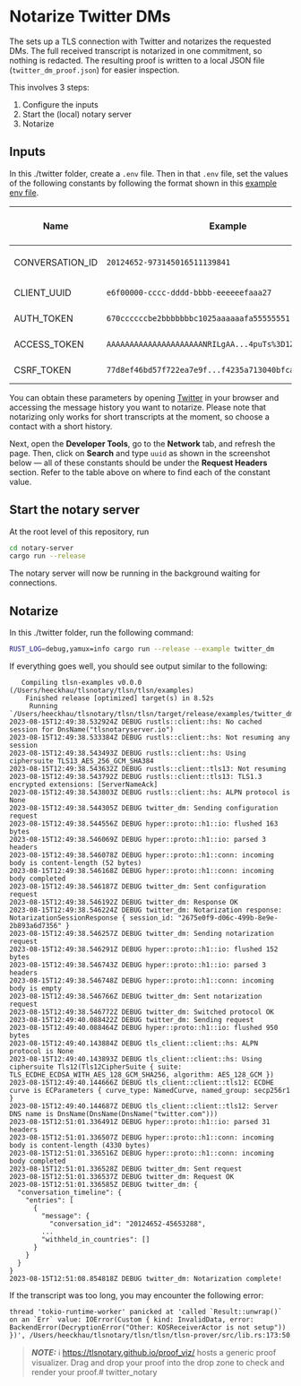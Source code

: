 # Notarize Twitter DMs

The sets up a TLS connection with Twitter and notarizes the requested DMs. The full received transcript is notarized in one commitment, so nothing is redacted. The resulting proof is written to a local JSON file (`twitter_dm_proof.json`) for easier inspection.

This involves 3 steps:
1. Configure the inputs
2. Start the (local) notary server
3. Notarize

## Inputs

In this ./twitter folder, create a `.env` file.
Then in that `.env` file, set the values of the following constants by following the format shown in this [example env file](./.env.example).

| Name            | Example                                                 | Location in Request Headers Section (within Network Tab of Developer Tools)      |
| --------------- | ------------------------------------------------------- | -------------------------------------------------------------------------------- |
| CONVERSATION_ID | `20124652-973145016511139841`                           | Look for `Referer`, then extract the `ID` in `https://twitter.com/messages/<ID>` |
| CLIENT_UUID     | `e6f00000-cccc-dddd-bbbb-eeeeeefaaa27`                  | Look for `X-Client-Uuid`, then copy the entire value                             |
| AUTH_TOKEN      | `670ccccccbe2bbbbbbbc1025aaaaaafa55555551`              | Look for `Cookie`, then extract the `token` in `;auth_token=<token>;`            |
| ACCESS_TOKEN    | `AAAAAAAAAAAAAAAAAAAAANRILgAA...4puTs%3D1Zv7...WjCpTnA` | Look for `Authorization`, then extract the `token` in `Bearer <token>`           |
| CSRF_TOKEN      | `77d8ef46bd57f722ea7e9f...f4235a713040bfcaac1cd6909`    | Look for `X-Csrf-Token`, then copy the entire value                              |

You can obtain these parameters by opening [Twitter](https://twitter.com/messages/) in your browser and accessing the message history you want to notarize. Please note that notarizing only works for short transcripts at the moment, so choose a contact with a short history.

Next, open the **Developer Tools**, go to the **Network** tab, and refresh the page. Then, click on **Search** and type `uuid` as shown in the screenshot below — all of these constants should be under the **Request Headers** section. Refer to the table above on where to find each of the constant value.


## Start the notary server
At the root level of this repository, run 
```sh
cd notary-server
cargo run --release
```

The notary server will now be running in the background waiting for connections.


## Notarize

In this ./twitter folder, run the following command:

```sh
RUST_LOG=debug,yamux=info cargo run --release --example twitter_dm
```

If everything goes well, you should see output similar to the following:

```log
   Compiling tlsn-examples v0.0.0 (/Users/heeckhau/tlsnotary/tlsn/tlsn/examples)
    Finished release [optimized] target(s) in 8.52s
     Running `/Users/heeckhau/tlsnotary/tlsn/tlsn/target/release/examples/twitter_dm`
2023-08-15T12:49:38.532924Z DEBUG rustls::client::hs: No cached session for DnsName("tlsnotaryserver.io")
2023-08-15T12:49:38.533384Z DEBUG rustls::client::hs: Not resuming any session
2023-08-15T12:49:38.543493Z DEBUG rustls::client::hs: Using ciphersuite TLS13_AES_256_GCM_SHA384
2023-08-15T12:49:38.543632Z DEBUG rustls::client::tls13: Not resuming
2023-08-15T12:49:38.543792Z DEBUG rustls::client::tls13: TLS1.3 encrypted extensions: [ServerNameAck]
2023-08-15T12:49:38.543803Z DEBUG rustls::client::hs: ALPN protocol is None
2023-08-15T12:49:38.544305Z DEBUG twitter_dm: Sending configuration request
2023-08-15T12:49:38.544556Z DEBUG hyper::proto::h1::io: flushed 163 bytes
2023-08-15T12:49:38.546069Z DEBUG hyper::proto::h1::io: parsed 3 headers
2023-08-15T12:49:38.546078Z DEBUG hyper::proto::h1::conn: incoming body is content-length (52 bytes)
2023-08-15T12:49:38.546168Z DEBUG hyper::proto::h1::conn: incoming body completed
2023-08-15T12:49:38.546187Z DEBUG twitter_dm: Sent configuration request
2023-08-15T12:49:38.546192Z DEBUG twitter_dm: Response OK
2023-08-15T12:49:38.546224Z DEBUG twitter_dm: Notarization response: NotarizationSessionResponse { session_id: "2675e0f9-d06c-499b-8e9e-2b893a6d7356" }
2023-08-15T12:49:38.546257Z DEBUG twitter_dm: Sending notarization request
2023-08-15T12:49:38.546291Z DEBUG hyper::proto::h1::io: flushed 152 bytes
2023-08-15T12:49:38.546743Z DEBUG hyper::proto::h1::io: parsed 3 headers
2023-08-15T12:49:38.546748Z DEBUG hyper::proto::h1::conn: incoming body is empty
2023-08-15T12:49:38.546766Z DEBUG twitter_dm: Sent notarization request
2023-08-15T12:49:38.546772Z DEBUG twitter_dm: Switched protocol OK
2023-08-15T12:49:40.088422Z DEBUG twitter_dm: Sending request
2023-08-15T12:49:40.088464Z DEBUG hyper::proto::h1::io: flushed 950 bytes
2023-08-15T12:49:40.143884Z DEBUG tls_client::client::hs: ALPN protocol is None
2023-08-15T12:49:40.143893Z DEBUG tls_client::client::hs: Using ciphersuite Tls12(Tls12CipherSuite { suite: TLS_ECDHE_ECDSA_WITH_AES_128_GCM_SHA256, algorithm: AES_128_GCM })
2023-08-15T12:49:40.144666Z DEBUG tls_client::client::tls12: ECDHE curve is ECParameters { curve_type: NamedCurve, named_group: secp256r1 }
2023-08-15T12:49:40.144687Z DEBUG tls_client::client::tls12: Server DNS name is DnsName(DnsName(DnsName("twitter.com")))
2023-08-15T12:51:01.336491Z DEBUG hyper::proto::h1::io: parsed 31 headers
2023-08-15T12:51:01.336507Z DEBUG hyper::proto::h1::conn: incoming body is content-length (4330 bytes)
2023-08-15T12:51:01.336516Z DEBUG hyper::proto::h1::conn: incoming body completed
2023-08-15T12:51:01.336528Z DEBUG twitter_dm: Sent request
2023-08-15T12:51:01.336537Z DEBUG twitter_dm: Request OK
2023-08-15T12:51:01.336585Z DEBUG twitter_dm: {
  "conversation_timeline": {
    "entries": [
      {
        "message": {
          "conversation_id": "20124652-45653288",
        ...
        "withheld_in_countries": []
      }
    }
  }
}
2023-08-15T12:51:08.854818Z DEBUG twitter_dm: Notarization complete!
```

If the transcript was too long, you may encounter the following error:

```
thread 'tokio-runtime-worker' panicked at 'called `Result::unwrap()` on an `Err` value: IOError(Custom { kind: InvalidData, error: BackendError(DecryptionError("Other: KOSReceiverActor is not setup")) })', /Users/heeckhau/tlsnotary/tlsn/tlsn/tlsn-prover/src/lib.rs:173:50
```

> **_NOTE:_** ℹ️ <https://tlsnotary.github.io/proof_viz/> hosts a generic proof visualizer. Drag and drop your proof into the drop zone to check and render your proof.# twitter_notary
